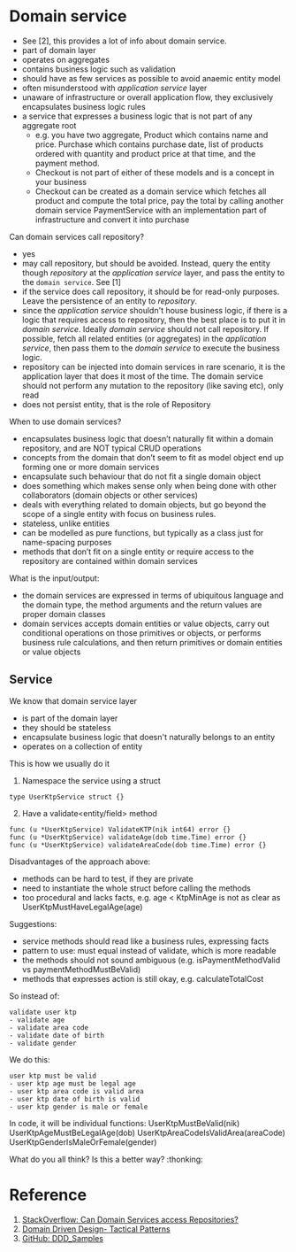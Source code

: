 # Domain service

- See [2], this provides a lot of info about domain service.
- part of domain layer
- operates on aggregates
- contains business logic such as validation
- should have as few services as possible to avoid anaemic entity model
- often misunderstood with _application service_ layer
- unaware of infrastructure or overall application flow, they exclusively encapsulates business logic rules
- a service that expresses a business logic that is not part of any aggregate root
    - e.g. you have two aggregate, Product which contains name and price. Purchase which contains purchase date, list of products ordered with quantity and product price at that time, and the payment method.
    - Checkout is not part of either of these models and is a concept in your business
    - Checkout can be created as  a domain service which fetches all product and compute the total price, pay the total by calling another domain service PaymentService with an implementation part of infrastructure and convert it into purchase 

Can domain services call repository?
- yes
- may call repository, but should be avoided. Instead, query the entity though _repository_ at the _application service_ layer, and pass the entity to the `domain service`. See [1]
- if the service does call repository, it should be for read-only purposes. Leave the persistence of an entity to _repository_.
- since the _application service_ shouldn't house business logic, if there is a logic that requires access to repository, then the best place is to put it in _domain service_. Ideally _domain service_ should not call repository. If possible, fetch all related entities (or aggregates) in the _application service_, then pass them to the _domain service_ to execute the business logic.
- repository can be injected into domain services in rare scenario, it is the application layer that does it most of the time. The domain service should not perform any mutation to the repository (like saving etc), only read
- does not persist entity, that is the role of Repository


When to use domain services?
- encapsulates business logic that doesn’t naturally fit within a domain repository, and are NOT typical CRUD operations
- concepts from the domain that don’t seem to fit as model object end up forming one or more domain services
- encapsulate such behaviour that do not fit a single domain object
- does something which makes sense only when being done with other collaborators (domain objects or other services)
- deals with everything related to domain objects, but go beyond the scope of a single entity with focus on business rules.
- stateless, unlike entities
- can be modelled as pure functions, but typically as a class just for name-spacing purposes
- methods that don’t fit on a single entity or require access to the repository are contained within domain services

What is the input/output:
- the domain services are expressed in terms of ubiquitous language and the domain type, the method arguments and the return values are proper domain classes
- domain services accepts domain entities or value objects, carry out conditional operations on those primitives or objects, or performs business rule calculations, and then return primitives or domain entities or value objects

## Service

We know that domain service layer
- is part of the domain layer
- they should be stateless 
- encapsulate business logic that doesn't naturally belongs to an entity
- operates on a collection of entity

This is how we usually do it
1. Namespace the service using a struct
```
type UserKtpService struct {}
```
2. Have a validate<entity/field> method
```
func (u *UserKtpService) ValidateKTP(nik int64) error {}
func (u *UserKtpService) validateAge(dob time.Time) error {}
func (u *UserKtpService) validateAreaCode(dob time.Time) error {}
```

Disadvantages of the approach above:
- methods can be hard to test, if they are private
- need to instantiate the whole struct before calling the methods
- too procedural and lacks facts, e.g. age < KtpMinAge is not as clear as UserKtpMustHaveLegalAge(age)

Suggestions:
- service methods should read like a business rules, expressing facts
- pattern to use: <entity> must equal <fact> instead of validate<entity>, which is more readable
- the methods should not sound ambiguous (e.g. isPaymentMethodValid vs paymentMethodMustBeValid)
- methods that expresses action is still okay, e.g. calculateTotalCost

So instead of:
```
validate user ktp
- validate age
- validate area code
- validate date of birth
- validate gender
```
We do this:
```
user ktp must be valid
- user ktp age must be legal age
- user ktp area code is valid area
- user ktp date of birth is valid
- user ktp gender is male or female
```
In code, it will be individual functions:
UserKtpMustBeValid(nik)
UserKtpAgeMustBeLegalAge(dob)
UserKtpAreaCodeIsValidArea(areaCode)
UserKtpGenderIsMaleOrFemale(gender)

What do you all think? Is this a better way? :thonking:

# Reference

1. [StackOverflow: Can Domain Services access Repositories?](https://stackoverflow.com/questions/26930131/can-domain-services-access-repositories)
2. [Domain Driven Design- Tactical Patterns](http://domaindrivendesigns.blogspot.com/2018/11/domain-services-domain-model-domain.html?m=0)
3. [GitHub: DDD_Samples](https://github.com/VaughnVernon/IDDD_Samples)
